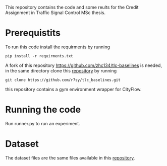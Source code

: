 This repository contains the code and some reults for the Credit Assignment in Traffic Signal Control MSc thesis.

# Prerequistits
To run this code install the requirments by running
```
pip install -r requirments.txt
```
A fork of this repository https://github.com/zhc134/tlc-baselines is needed, in the same directory clone this [repository](https://github.com/r7sy/tlc_baselines.git) by running 
```
git clone https://github.com/r7sy/tlc_baselines.git
```

this repository contains a gym environment wrapper for CityFlow.
# Running the code
Run runner.py to run an experiment.

# Dataset

The dataset files are the same files available in this [repository](https://github.com/Chacha-Chen/MPLight).
